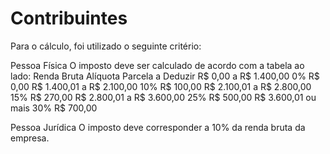 # Contribuintes
Para o cálculo, foi utilizado o seguinte critério:

Pessoa Física
 O imposto deve ser calculado de acordo com a tabela ao lado:
Renda Bruta                              Alíquota Parcela a Deduzir
   R$ 0,00 a R$ 1.400,00                 0%             R$ 0,00
  R$ 1.400,01 a R$ 2.100,00          10%            R$ 100,00
  R$ 2.100,01 a R$ 2.800,00          15%            R$ 270,00
  R$ 2.800,01 a R$ 3.600,00          25%            R$ 500,00
  R$ 3.600,01 ou mais                    30%            R$ 700,00

Pessoa Jurídica
 O imposto deve corresponder a 10% da renda bruta da empresa.
